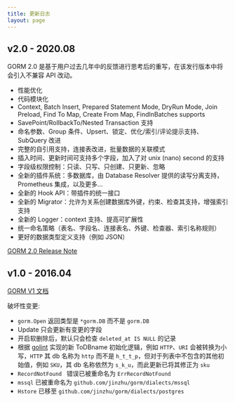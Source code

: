 ```yaml
---
title: 更新日志
layout: page
---
```


## v2.0 - 2020.08

GORM 2.0 是基于用户过去几年中的反馈进行思考后的重写，在该发行版本中将会引入不兼容 API 改动。

* 性能优化
* 代码模块化
* Context, Batch Insert, Prepared Statement Mode, DryRun Mode, Join Preload, Find To Map, Create From Map, FindInBatches supports
* SavePoint/RollbackTo/Nested Transaction 支持
* 命名参数、Group 条件、Upsert、锁定、优化/索引/评论提示支持、SubQuery 改进
* 完整的自引用支持，连接表改进，批量数据的关联模式
* 插入时间、更新时间可支持多个字段，加入了对 unix (nano) second 的支持
* 字段级权限控制：只读、只写、只创建、只更新、忽略
* 全新的插件系统：多数据库，由 Database Resolver 提供的读写分离支持，Prometheus 集成，以及更多...
* 全新的 Hook API：带插件的统一接口
* 全新的 Migrator：允许为关系创建数据库外键，约束、检查其支持，增强索引支持
* 全新的 Logger：context 支持、提高可扩展性
* 统一命名策略（表名、字段名、连接表名、外键、检查器、索引名称规则）
* 更好的数据类型定义支持（例如 JSON）

[GORM 2.0 Release Note](v2_release_note.html)

## v1.0 - 2016.04

[GORM V1 文档](https://v1.gorm.io)

破坏性变更:

* `gorm.Open` 返回类型是 `*gorm.DB` 而不是 `gorm.DB`
* Update 只会更新有变更的字段
* 开启软删除后，默认只会检查 `deleted_at IS NULL` 的记录
* 根据 [golint](https://github.com/golang/lint/blob/master/lint.go#L702) 实现的新 ToDBname 初始化逻辑，例如 `HTTP`、`URI` 会被转换为小写，`HTTP` 其 db 名称为 `http` 而不是 `h_t_t_p`，但对于列表中不包含的其他初始值，例如 `SKU`，其 db 名称依然为 `s_k_u`，而此更新已将其修正为 `sku`
* `RecordNotFound ` 错误已被重命名为 `ErrRecordNotFound `
* `mssql` 已被重命名为 `github.com/jinzhu/gorm/dialects/mssql`
* `Hstore` 已移至 `github.com/jinzhu/gorm/dialects/postgres`
